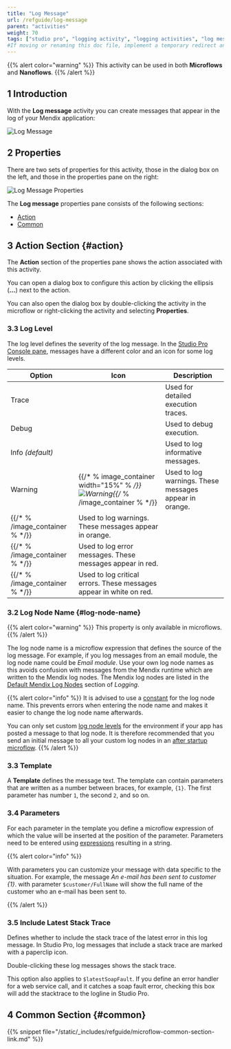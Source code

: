 ```yaml
---
title: "Log Message"
url: /refguide/log-message
parent: "activities"
weight: 70
tags: ["studio pro", "logging activity", "logging activities", "log message"]
#If moving or renaming this doc file, implement a temporary redirect and let the respective team know they should update the URL in the product. See Mapping to Products for more details.
---
```


{{% alert color="warning" %}}
This activity can be used in both **Microflows** and **Nanoflows**.
{{% /alert %}}

## 1 Introduction

With the **Log message** activity you can create messages that appear in the log of your Mendix application:

![Log Message](/attachments/refguide/modeling/application-logic/microflows-and-nanoflows/activities/log-message/log-message.png)

## 2 Properties

There are two sets of properties for this activity, those in the dialog box on the left, and those in the properties pane on the right:

![Log Message Properties](/attachments/refguide/modeling/application-logic/microflows-and-nanoflows/activities/log-message/log-message-properties.png)

The **Log message** properties pane consists of the following sections:

* [Action](#action)
* [Common](#common)

## 3 Action Section {#action}

The **Action** section of the properties pane shows the action associated with this activity.

You can open a dialog box to configure this action by clicking the ellipsis (**…**) next to the action.

You can also open the dialog box by double-clicking the activity in the microflow or right-clicking the activity and selecting **Properties**.

### 3.3 Log Level

The log level defines the severity of the log message. In the [Studio Pro Console pane](view-menu#console), messages have a different color and an icon for some log levels.

| Option | Icon | Description |
| --- | --- | --- |
| Trace |   | Used for detailed execution traces. |
| Debug |   | Used to debug execution. |
| Info  *(default)*  |   | Used to log informative messages. |
| Warning | {{/* % image_container width="15%" % */}}![Warning](/attachments/refguide/modeling/application-logic/microflows-and-nanoflows/activities/log-message/warning.png){{/* % /image_container % */}} | Used to log warnings. These messages appear in orange. |
{{/* % /image_container % */}} | Used to log warnings. These messages appear in orange. || Error | {{/* % image_container width="15%" % */}}![Error](/attachments/refguide/modeling/application-logic/microflows-and-nanoflows/activities/log-message/error.png){{/* % /image_container % */}} | Used to log error messages. These messages appear in red. |
{{/* % /image_container % */}} | Used to log error messages. These messages appear in red. || Critical | {{/* % image_container width="15%" % */}}![Critical Error](/attachments/refguide/modeling/application-logic/microflows-and-nanoflows/activities/log-message/critical-error.png){{/* % /image_container % */}} | Used to log critical errors. These messages appear in white on red. |
{{/* % /image_container % */}} | Used to log critical errors. These messages appear in white on red. |
### 3.2 Log Node Name {#log-node-name}

{{% alert color="warning" %}}
This property is only available in microflows.
{{% /alert %}}

The log node name is a microflow expression that defines the source of the log message. For example, if you log messages from an email module, the log node name could be *Email module*. Use your own log node names as this avoids confusion with messages from the Mendix runtime which are written to the Mendix log nodes. The Mendix log nodes are listed in the [Default Mendix Log Nodes](logging#mendix-nodes) section of *Logging*.

{{% alert color="info" %}}
It is advised to use a [constant](constants) for the log node name. This prevents errors when entering the node name and makes it easier to change the log node name afterwards.

You can only set custom [log node levels](/developerportal/deploy/environments-details#log-levels) for the environment if your app has posted a message to that log node. It is therefore recommended that you send an initial message to all your custom log nodes in an [after startup microflow](project-settings#after-startup).
{{% /alert %}}

### 3.3 Template

A **Template** defines the message text. The template can contain parameters that are written as a number between braces, for example, `{1}`. The first parameter has number `1`, the second `2`, and so on.

### 3.4 Parameters

For each parameter in the template you define a microflow expression of which the value will be inserted at the position of the parameter. Parameters need to be entered using [expressions](expressions) resulting in a string.

{{% alert color="info" %}}

With parameters you can customize your message with data specific to the situation. For example, the message *An e-mail has been sent to customer {1}*. with parameter `$customer/FullName` will show the full name of the customer who an e-mail has been sent to.

{{% /alert %}}

### 3.5 Include Latest Stack Trace

Defines whether to include the stack trace of the latest error in this log message. In Studio Pro, log messages that include a stack trace are marked with a paperclip icon.

Double-clicking these log messages shows the stack trace.

This option also applies to `$latestSoapFault`. If you define an error handler for a web service call, and it catches a soap fault error, checking this box will add the stacktrace to the logline in Studio Pro.

## 4 Common Section {#common}

{{% snippet file="/static/_includes/refguide/microflow-common-section-link.md" %}}